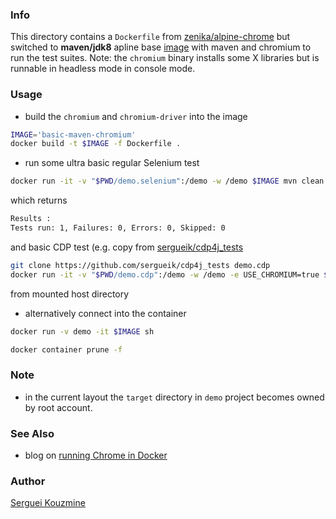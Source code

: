 ### Info

This directory contains a `Dockerfile` from [zenika/alpine-chrome](https://github.com/Zenika/alpine-chrome/blob/master/Dockerfile) but switched to __maven/jdk8__ apline base [image]( https://hub.docker.com/r/zenika/alpine-maven/tags) with maven and chromium to run the test suites. Note: the `chromium` binary installs some X libraries but is runnable in headless mode in console mode.

### Usage

* build the `chromium` and `chromium-driver` into the image
```sh
IMAGE='basic-maven-chromium'
docker build -t $IMAGE -f Dockerfile .
```
* run some ultra basic regular Selenium test 
```sh
docker run -it -v "$PWD/demo.selenium":/demo -w /demo $IMAGE mvn clean test
```
which returns
```sh
Results :
Tests run: 1, Failures: 0, Errors: 0, Skipped: 0
```
and basic CDP test (e.g. copy from [sergueik/cdp4j_tests](https://github.com/sergueik/cdp4j_tests)
```sh
git clone https://github.com/sergueik/cdp4j_tests demo.cdp
docker run -it -v "$PWD/demo.cdp":/demo -w /demo -e USE_CHROMIUM=true $IMAGE mvn clean test
```
from mounted host directory
* alternatively connect into the container
```sh
docker run -v demo -it $IMAGE sh
```
```sh
docker container prune -f
```
### Note

* in the current layout the `target` directory in `demo` project becomes owned by root account.

### See Also
 * blog on [running Chrome in Docker](https://medium.com/@sahajamit/can-selenium-chrome-dev-tools-recipe-works-inside-a-docker-container-afff92e9cce5)

### Author
[Serguei Kouzmine](kouzmine_serguei@yahoo.com)
